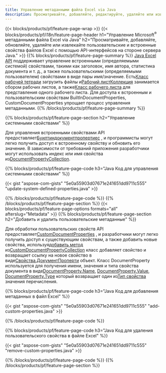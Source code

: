 ```yaml
---
title: Управление метаданными файла Excel via Java
description: Просматривайте, добавляйте, редактируйте, удаляйте или извлекайте метаданные файлов Excel с помощью всего нескольких строк кода Java.
---
```

{{< blocks/products/pf/feature-page-wrap >}}
{{< blocks/products/pf/i18n/feature-page-header h1="Управление Microsoft<sup>&reg;</sup> метаданными файла Excel via Java" h2="Просматривайте, добавляйте, обновляйте, удаляйте или извлекайте пользовательские и встроенные свойства файлов Excel с помощью API-интерфейсов на стороне сервера Java." >}}
{{% blocks/products/pf/feature-page-summary %}}
[Java Excel API](/cells/ru/java/) поддерживает управление встроенными (определяемыми системой) свойствами, такими как заголовок, имя автора, статистика документа и т. д., а также пользовательскими (определяемыми пользователем) свойствами в виде пары имя/значение. Есть[Класс рабочей тетради](https://reference.aspose.com/cells/java/com.aspose.cells/Workbook) загрузить файлы и[Рабочий листКоллекция](https://reference.aspose.com/cells/java/com.aspose.cells/WorksheetCollection) занимается сбором рабочих листов, а также[Класс рабочего листа](https://reference.aspose.com/cells/java/com.aspose.cells/Worksheet) для представления одного рабочего листа. Для доступа к встроенным и пользовательским свойствам BuiltInDocumentProperties, CustomDocumentProperties упрощает процесс управления метаданными.
{{% /blocks/products/pf/feature-page-summary %}}

{{% blocks/products/pf/feature-page-section h2="Управление системными свойствами" %}}

 Для управления встроенными свойствами API предоставляет[Буилтиндокументпропертиес](https://reference.aspose.com/cells/java/com.aspose.cells/worksheetcollection#BuiltInDocumentProperties) , и программисты могут легко получить доступ к встроенному свойству и обновить его значение. В зависимости от требований приложения разработчики могут использовать индекс или имя свойства из[DocumentPropertyCollection](https://reference.aspose.com/cells/java/com.aspose.cells/DocumentPropertyCollection). 

{{% blocks/products/pf/feature-page-code h3="Java Код для управления системными свойствами" %}}

{{< gist "aspose-com-gists" "5e0a55903d07671e241651dd9711c555" "update-system-defined-properties.java" >}}

{{% /blocks/products/pf/feature-page-code %}}
{{% /blocks/products/pf/feature-page-section %}}
{{< blocks/products/pf/feature-page-options formats="all" afterslug="Metadata" >}}
{{% blocks/products/pf/feature-page-section h2="Добавить и удалить пользовательские метаданные" %}}

Для обработки пользовательских свойств API предоставляет[CustomDocumentProperties](https://reference.aspose.com/cells/java/com.aspose.cells/worksheetcollection#CustomDocumentProperties) , и разработчики могут легко получить доступ к существующим свойствам, а также добавить новые свойства, используя[добавить метод](https://reference.aspose.com/cells/java/com.aspose.cells/customdocumentpropertycollection#add(java.lang.String,%20boolean) ) из[CustomDocumentPropertyCollection](https://reference.aspose.com/cells/java/com.aspose.cells/CustomDocumentPropertyCollection) класс добавляет свойство и возвращает ссылку на новое свойство в виде[Свойства.ДокументПроперти](https://reference.aspose.com/cells/java/com.aspose.cells/DocumentProperty) объект. Класс DocumentProperty используется для получения имени, значения и типа свойства документа в виде[DocumentProperty.Name](https://reference.aspose.com/cells/java/com.aspose.cells/documentproperty#Name), [DocumentProperty.Value](https://reference.aspose.com/cells/java/com.aspose.cells/documentproperty#Value),  [DocumentProperty.Type](https://reference.aspose.com/cells/java/com.aspose.cells/documentproperty#Type) который возвращает один из[Тип свойства](https://reference.aspose.com/cells/java/com.aspose.cells/PropertyType) значения перечисления.
 
{{% blocks/products/pf/feature-page-code h3="Java Код для добавления метаданных в файл Excel" %}}

{{< gist "aspose-com-gists" "5e0a55903d07671e241651dd9711c555" "add-custom-properties.java" >}}

{{% /blocks/products/pf/feature-page-code %}}


{{% blocks/products/pf/feature-page-code h3="Java Код для удаления пользовательского свойства в файле Excel" %}}

{{< gist "aspose-com-gists" "5e0a55903d07671e241651dd9711c555" "remove-custom-properties.java" >}}

{{% /blocks/products/pf/feature-page-code %}}
{{% /blocks/products/pf/feature-page-section %}}
